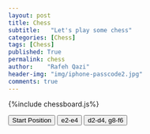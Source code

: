 ```yaml
---
layout: post
title: Chess
subtitle:   "Let's play some chess"
categories: [Chess]
tags: [Chess]
published: True
permalink: chess
author:    "Rafeh Qazi"
header-img: "img/iphone-passcode2.jpg"
comments: true
---
```

{%include chessboard.js%}

<!--
<div class="board" style="width: 400px"></div>

<script> 
	(function() {
		var start = 'start';
		if (window.location.hash.length > 1) {
			start = window.location.hash.substring(1);
		}

		function outputFen(oldPos, newPos) {
			console.log("http://" + window.location.host + window.location.pathname + "#" + ChessBoard.objToFen(newPos));
		}

		var cfg = {
			showNotation: true,
			draggable: true,
		 	position: start,
		 	pieceTheme: "{{ site.baseurl }}/lib/chessboard/img/chesspieces/wikipedia/{piece}.png",
		 	onChange: outputFen
		};

		var board_div = $('.board:last');
		var board = ChessBoard(board_div[0], cfg);
	})();
</script>


-->

<!-- Chessboard with Moves -->
<div class="board" style="width: 400px"></div>
<input type="button" id="startPositionBtn" value="Start Position" />
<input type="button" id="move1Btn" value="e2-e4" />
<input type="button" id="move2Btn" value="d2-d4, g8-f6" />

<script>
var board = ChessBoard('board', 'start');
var cfg = {
			showNotation: true,
		 	position: start,
		 	pieceTheme: "{{ site.baseurl }}/lib/chessboard/img/chesspieces/wikipedia/{piece}.png",
		 	onChange: outputFen

$('#startPositionBtn').on('click', board.start);

$('#move1Btn').on('click', function() {
  board.move('e2-e4');
});

$('#move2Btn').on('click', function() {
  board.move('d2-d4', 'g8-f6');
});
</script>




<!--
<div class="board" style="width: 400px"></div>
<div class="wrong">Wrong move! Try again... </div>

<div class="correct" > Correct!</div>


<button class="btn btn-default act-reset-board">Reset Position</button>

<script> 
	(function() {
		var START_POS = 'rnbqkbnr/pppp1ppp/8/4p3/4P3/8/PPPP1PPP/RNBQKBNR';
		var TARGET_POS = 'rnbqkbnr/pppp1ppp/8/4p3/4PP2/8/PPPP2PP/RNBQKBNR';

		var checkBoard = function(oldPos, newPos) {
			console.log("Position changed:");
			console.log("Old position: " + ChessBoard.objToFen(oldPos));
			console.log("New position: " + ChessBoard.objToFen(newPos));

			if (ChessBoard.objToFen(newPos) == TARGET_POS) {
				// alert("Correct!");
				$(".correct").css("display", "block");
			} else if (ChessBoard.objToFen(newPos) == START_POS) {
				// Fine, we just moved back to the beginning position.
			} else {
				setTimeout(function() {
					board.position(START_POS);	
					$(".wrong").css("display", "block");
				}, 10);
			}
	    }

		var cfg = {
			draggable: true,
		 	position: START_POS,
		 	pieceTheme: "{{ site.baseurl }}/lib/chessboard/img/chesspieces/wikipedia/{piece}.png",
		 	onChange: checkBoard
		};

		var board_div = $('.board:last');
		var board = ChessBoard(board_div[0], cfg);

		var reset_button = $('.act-reset-board:last');
		reset_button.on('click', function() {
			board.position(START_POS);
		});
	})();
</script>


<div class="board" style="width: 400px"></div>
<button class="btn btn-default act-reset-board">Reset Position</button>

<script> 
	(function() {
		var START_POS = 'rnbqkbnr/pppp1ppp/8/4p3/4P3/8/PPPP1PPP/RNBQKBNR';
		var TARGET_POS = 'rnbqkbnr/pppp1ppp/8/4p3/4PP2/8/PPPP2PP/RNBQKBNR';

		var checkBoard = function(oldPos, newPos) {
			console.log("Position changed:");
			console.log("Old position: " + ChessBoard.objToFen(oldPos));
			console.log("New position: " + ChessBoard.objToFen(newPos));

			if (ChessBoard.objToFen(newPos) == TARGET_POS) {
				alert("Correct!");
			} else if (ChessBoard.objToFen(newPos) == START_POS) {
				// Fine, we just moved back to the beginning position.
			} else {
				setTimeout(function() {
					board.position(START_POS);	
				}, 10);
			}
	    }

		var cfg = {
			draggable: true,
		 	position: START_POS,
		 	pieceTheme: "{{ site.baseurl }}/lib/chessboard/img/chesspieces/wikipedia/{piece}.png",
		 	onChange: checkBoard
		};

		var board_div = $('.board:last');
		var board = ChessBoard(board_div[0], cfg);

		var reset_button = $('.act-reset-board:last');
		reset_button.on('click', function() {
			board.position(START_POS);
		});
	})();
</script>
-->